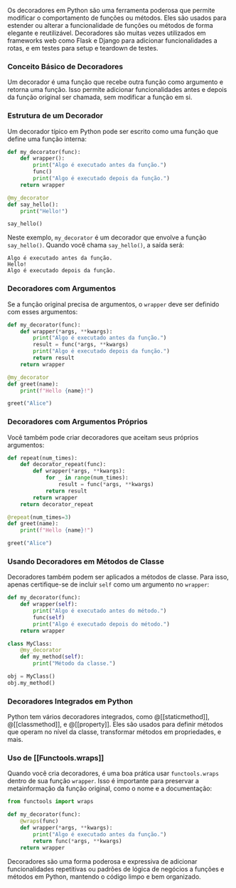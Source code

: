 Os decoradores em Python são uma ferramenta poderosa que permite modificar o comportamento de funções ou métodos. Eles são usados para estender ou alterar a funcionalidade de funções ou métodos de forma elegante e reutilizável. Decoradores são muitas vezes utilizados em frameworks web como Flask e Django para adicionar funcionalidades a rotas, e em testes para setup e teardown de testes.

### Conceito Básico de Decoradores

Um decorador é uma função que recebe outra função como argumento e retorna uma função. Isso permite adicionar funcionalidades antes e depois da função original ser chamada, sem modificar a função em si.

### Estrutura de um Decorador

Um decorador típico em Python pode ser escrito como uma função que define uma função interna:

```python
def my_decorator(func):
    def wrapper():
        print("Algo é executado antes da função.")
        func()
        print("Algo é executado depois da função.")
    return wrapper

@my_decorator
def say_hello():
    print("Hello!")

say_hello()

```

Neste exemplo, `my_decorator` é um decorador que envolve a função `say_hello()`. Quando você chama `say_hello()`, a saída será:

```
Algo é executado antes da função.
Hello!
Algo é executado depois da função.

```

### Decoradores com Argumentos

Se a função original precisa de argumentos, o `wrapper` deve ser definido com esses argumentos:

```python
def my_decorator(func):
    def wrapper(*args, **kwargs):
        print("Algo é executado antes da função.")
        result = func(*args, **kwargs)
        print("Algo é executado depois da função.")
        return result
    return wrapper

@my_decorator
def greet(name):
    print(f"Hello {name}!")

greet("Alice")

```

### Decoradores com Argumentos Próprios

Você também pode criar decoradores que aceitam seus próprios argumentos:

```python
def repeat(num_times):
    def decorator_repeat(func):
        def wrapper(*args, **kwargs):
            for _ in range(num_times):
                result = func(*args, **kwargs)
            return result
        return wrapper
    return decorator_repeat

@repeat(num_times=3)
def greet(name):
    print(f"Hello {name}!")

greet("Alice")

```

### Usando Decoradores em Métodos de Classe

Decoradores também podem ser aplicados a métodos de classe. Para isso, apenas certifique-se de incluir `self` como um argumento no `wrapper`:

```python
def my_decorator(func):
    def wrapper(self):
        print("Algo é executado antes do método.")
        func(self)
        print("Algo é executado depois do método.")
    return wrapper

class MyClass:
    @my_decorator
    def my_method(self):
        print("Método da classe.")

obj = MyClass()
obj.my_method()

```

### Decoradores Integrados em Python

Python tem vários decoradores integrados, como @[[staticmethod]], @[[classmethod]], e @[[property]]. Eles são usados para definir métodos que operam no nível da classe, transformar métodos em propriedades, e mais.

### Uso de [[Functools.wraps]]

Quando você cria decoradores, é uma boa prática usar `functools.wraps` dentro de sua função `wrapper`. Isso é importante para preservar a metainformação da função original, como o nome e a documentação:

```python
from functools import wraps

def my_decorator(func):
    @wraps(func)
    def wrapper(*args, **kwargs):
        print("Algo é executado antes da função.")
        return func(*args, **kwargs)
    return wrapper

```

Decoradores são uma forma poderosa e expressiva de adicionar funcionalidades repetitivas ou padrões de lógica de negócios a funções e métodos em Python, mantendo o código limpo e bem organizado.